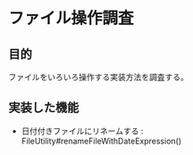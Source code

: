 # ファイル操作調査

## 目的
ファイルをいろいろ操作する実装方法を調査する。  

## 実装した機能

* 日付付きファイルにリネームする : FileUtility#renameFileWithDateExpression()

